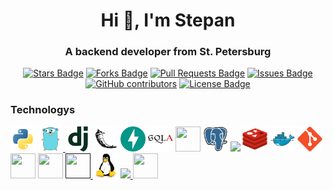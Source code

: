 <h1 align="center">Hi 👋, I'm Stepan</h1>
<h3 align="center">A backend developer from St. Petersburg</h3>
<div align="center">
<a href="https://github.com/elangosundar/awesome-README-templates/stargazers"><img src="https://img.shields.io/github/stars/elangosundar/awesome-README-templates" alt="Stars Badge"/></a>
<a href="https://github.com/elangosundar/awesome-README-templates/network/members"><img src="https://img.shields.io/github/forks/elangosundar/awesome-README-templates" alt="Forks Badge"/></a>
<a href="https://github.com/elangosundar/awesome-README-templates/pulls"><img src="https://img.shields.io/github/issues-pr/elangosundar/awesome-README-templates" alt="Pull Requests Badge"/></a>
<a href="https://github.com/elangosundar/awesome-README-templates/issues"><img src="https://img.shields.io/github/issues/elangosundar/awesome-README-templates" alt="Issues Badge"/></a>
<a href="https://github.com/elangosundar/awesome-README-templates/graphs/contributors"><img alt="GitHub contributors" src="https://img.shields.io/github/contributors/elangosundar/awesome-README-templates?color=2b9348"></a>
<a href="https://github.com/elangosundar/awesome-README-templates/blob/master/LICENSE"><img src="https://img.shields.io/github/license/elangosundar/awesome-README-templates?color=2b9348" alt="License Badge"/></a>
</div>
<h3 align="left">Technologys</h3>
<p align="left">
    <a href="https://www.python.org/" target="_blank"><img
            src="https://github.com/devicons/devicon/blob/master/icons/python/python-original.svg" width="40px"
            height="40px"></a>
    <a href="https://golang.org" target="_blank" rel="noreferrer"> <img
            src="https://github.com/devicons/devicon/blob/master/icons/go/go-original.svg" alt="go" width="40"
            height="40"/> </a>
    <a href="https://www.djangoproject.com/" target="_blank"><img
            src="https://github.com/devicons/devicon/blob/master/icons/django/django-plain.svg" width="40px"
            height="40px"></a>
    <a href="https://flask.palletsprojects.com/" target="_blank"><img
            src="https://github.com/devicons/devicon/blob/master/icons/flask/flask-original.svg" width="40px"
            height="40px"></a>
    <a href="https://fastapi.tiangolo.com/" target="_blank"><img
            src="https://github.com/devicons/devicon/blob/master/icons/fastapi/fastapi-original.svg" width="40px"
            height="40px"></a>
    <a href="https://www.sqlalchemy.org/" target="_blank"><img
            src="https://github.com/devicons/devicon/blob/master/icons/sqlalchemy/sqlalchemy-original.svg" width="40px"
            height="40px"></a>
    <a href="https://tortoise.github.io/" target="_blank"><img
            src="https://tortoise.github.io/_static/tortoise.png" width="40px"
            height="40px"></a>
    <a href="https://www.postgresql.org/" target="_blank"><img
            src="https://github.com/devicons/devicon/blob/master/icons/postgresql/postgresql-original.svg" width="40px"
            height="40px"></a>
    <a href="https://www.sqlite.org/index.html" target="_blank"><img
            src="https://github.com/marwin1991/profile-technology-icons/assets/136815194/82df4543-236b-4e45-9604-5434e3faab17"
            height="40px"></a>
    <a href="https://redis.io/" target="_blank"><img
            src="https://github.com/devicons/devicon/blob/master/icons/redis/redis-original.svg" width="40px"
            height="40px"></a>
    <a href="https://www.docker.com/" target="_blank"><img
            src="https://github.com/devicons/devicon/blob/master/icons/docker/docker-original.svg" width="40px"
            height="40px"></a>
    <a href="https://git-scm.com/" target="_blank"><img
            src="https://github.com/devicons/devicon/blob/master/icons/git/git-original.svg" width="40px" height="40px"></a>
    <a href="https://github.com/" target="_blank"><img
            src="https://user-images.githubusercontent.com/25181517/192108374-8da61ba1-99ec-41d7-80b8-fb2f7c0a4948.png"
            width="40px" height="40px"></a>
    <a href="https://gitlab.com/" target="_blank"><img
            src="https://user-images.githubusercontent.com/25181517/192108376-c675d39b-90f6-4073-bde6-5a9291644657.png"
            width="40px" height="40px"></a>
    <a href="" target="_blank"><img
            src="https://user-images.githubusercontent.com/25181517/186711335-a3729606-5a78-4496-9a36-06efcc74f800.png"
            width="40px"
            height="40px">
    <a href="https://www.kernel.org/" target="_blank"><img
            src="https://github.com/devicons/devicon/blob/master/icons/linux/linux-original.svg" width="40px"
            height="40px"></a>
    <a href="https://ubuntu.com/" target="_blank"><img
            src="https://user-images.githubusercontent.com/25181517/186884153-99edc188-e4aa-4c84-91b0-e2df260ebc33.png"
            height="40px"> </a>
    <a href="https://docs.pytest.org/" target="_blank"><img
            src="https://user-images.githubusercontent.com/25181517/184117132-9e89a93b-65fb-47c3-91e7-7d0f99e7c066.png"
            width="40px"
            height="40px"></a>
    </p>
